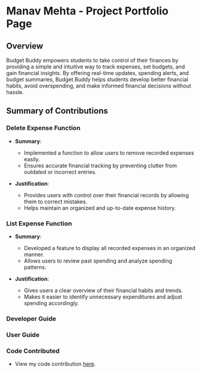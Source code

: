 # Manav Mehta - Project Portfolio Page

## Overview
Budget Buddy empowers students to take control of their finances by providing a simple and intuitive way to track
expenses, set budgets, and gain financial insights. By offering real-time updates, spending alerts, and budget
summaries, Budget Buddy helps students develop better financial habits, avoid overspending, and make informed financial
decisions without hassle.

## Summary of Contributions

### Delete Expense Function
* <b>Summary</b>:
  * Implemented a function to allow users to remove recorded expenses easily. 
  * Ensures accurate financial tracking by preventing clutter from outdated or incorrect entries.

* <b>Justification</b>:
  * Provides users with control over their financial records by allowing them to correct mistakes. 
  * Helps maintain an organized and up-to-date expense history.

### List Expense Function
* <b>Summary</b>:
  * Developed a feature to display all recorded expenses in an organized manner. 
  * Allows users to review past spending and analyze spending patterns.
  
* <b>Justification</b>:
    * Gives users a clear overview of their financial habits and trends. 
    * Makes it easier to identify unnecessary expenditures and adjust spending accordingly.

### Developer Guide

### User Guide

### Code Contributed
* View my code contribution [here](https://nus-cs2113-ay2425s2.github.io/tp-dashboard/?search=&sort=groupTitle&sortWithin=title&timeframe=commit&mergegroup=&groupSelect=groupByRepos&breakdown=true&checkedFileTypes=docs~functional-code~test-code~other&since=2025-02-21&tabOpen=true&tabType=authorship&tabAuthor=manavm12&tabRepo=AY2425S2-CS2113-T12-4%2Ftp%5Bmaster%5D&authorshipIsMergeGroup=false&authorshipFileTypes=docs~functional-code~test-code&authorshipIsBinaryFileTypeChecked=false&authorshipIsIgnoredFilesChecked=false).
